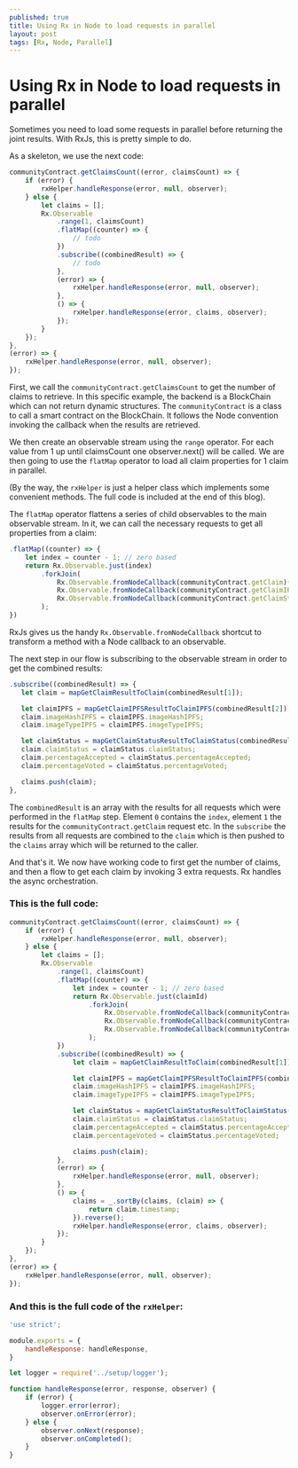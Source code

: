 ```yaml
---
published: true
title: Using Rx in Node to load requests in parallel
layout: post
tags: [Rx, Node, Parallel]
---
```

# Using Rx in Node to load requests in parallel

Sometimes you need to load some requests in parallel before returning the joint results. 
With RxJs, this is pretty simple to do.

As a skeleton, we use the next code:

```javascript
communityContract.getClaimsCount((error, claimsCount) => {
    if (error) {
        rxHelper.handleResponse(error, null, observer);
    } else {
        let claims = [];
        Rx.Observable
            .range(1, claimsCount)
            .flatMap((counter) => {
                // todo
            })
            .subscribe((combinedResult) => {
                // todo
            },
            (error) => {
                rxHelper.handleResponse(error, null, observer);
            },
            () => {
                rxHelper.handleResponse(error, claims, observer);
            });
        }
    });
},
(error) => {
    rxHelper.handleResponse(error, null, observer);
});
```

First, we call the `communityContract.getClaimsCount` to get the number of claims to retrieve. 
In this specific example, the backend is a BlockChain which can not return dynamic structures. 
The `communityContract` is a class to call a smart contract on the BlockChain. 
It follows the Node convention invoking the callback when the results are retrieved.

We then create an observable stream using the `range` operator. For each value from 1 up until claimsCount one observer.next() will be called.
We are then going to use the `flatMap` operator to load all claim properties for 1 claim in parallel. 

(By the way, the `rxHelper` is just a helper class which implements some convenient methods. The full code is included at the end of this blog).

The `flatMap` operator flattens a series of child observables to the main observable stream. In it, we can call the necessary requests to get all properties from a claim:

```javascript
.flatMap((counter) => {
    let index = counter - 1; // zero based
    return Rx.Observable.just(index)
        .forkJoin(
            Rx.Observable.fromNodeCallback(communityContract.getClaim)(index),
            Rx.Observable.fromNodeCallback(communityContract.getClaimIPFS)(index),
            Rx.Observable.fromNodeCallback(communityContract.getClaimStatus)(index)
        );
})
```
RxJs gives us the handy `Rx.Observable.fromNodeCallback` shortcut to transform a method with a Node callback to an observable.

The next step in our flow is subscribing to the observable stream in order to get the combined results:

 ```javascript
.subscribe((combinedResult) => {
    let claim = mapGetClaimResultToClaim(combinedResult[1]);

    let claimIPFS = mapGetClaimIPFSResultToClaimIPFS(combinedResult[2]);
    claim.imageHashIPFS = claimIPFS.imageHashIPFS;
    claim.imageTypeIPFS = claimIPFS.imageTypeIPFS;

    let claimStatus = mapGetClaimStatusResultToClaimStatus(combinedResult[3]);
    claim.claimStatus = claimStatus.claimStatus;
    claim.percentageAccepted = claimStatus.percentageAccepted;
    claim.percentageVoted = claimStatus.percentageVoted;

    claims.push(claim);
},
```
The `combinedResult` is an array with the results for all requests which were performed in the `flatMap` step.
Element `0` contains the `index`, element `1` the results for the `communityContract.getClaim` request etc.
In the `subscribe` the results from all requests are combined to the `claim` which is then pushed to the `claims` array which will be returned to the caller.

And that's it. We now have working code to first get the number of claims, and then a flow to get each claim by invoking 3 extra requests. 
Rx handles the async orchestration.

### This is the full code: 

```javascript
communityContract.getClaimsCount((error, claimsCount) => {
    if (error) {
        rxHelper.handleResponse(error, null, observer);
    } else {
        let claims = [];
        Rx.Observable
            .range(1, claimsCount)
            .flatMap((counter) => {
                let index = counter - 1; // zero based
                return Rx.Observable.just(claimId)
                    .forkJoin(
                        Rx.Observable.fromNodeCallback(communityContract.getClaim)(claimId),
                        Rx.Observable.fromNodeCallback(communityContract.getClaimIPFS)(claimId),
                        Rx.Observable.fromNodeCallback(communityContract.getClaimStatus)(claimId)
                    );
            })
            .subscribe((combinedResult) => {
                let claim = mapGetClaimResultToClaim(combinedResult[1]);

                let claimIPFS = mapGetClaimIPFSResultToClaimIPFS(combinedResult[2]);
                claim.imageHashIPFS = claimIPFS.imageHashIPFS;
                claim.imageTypeIPFS = claimIPFS.imageTypeIPFS;

                let claimStatus = mapGetClaimStatusResultToClaimStatus(combinedResult[3]);
                claim.claimStatus = claimStatus.claimStatus;
                claim.percentageAccepted = claimStatus.percentageAccepted;
                claim.percentageVoted = claimStatus.percentageVoted;

                claims.push(claim);
            },
            (error) => {
                rxHelper.handleResponse(error, null, observer);
            },
            () => {
                claims = _.sortBy(claims, (claim) => {
                    return claim.timestamp;
                }).reverse();
                rxHelper.handleResponse(error, claims, observer);
            });
        }
    });
},
(error) => {
    rxHelper.handleResponse(error, null, observer);
});

```

### And this is the full code of the `rxHelper`:

```javascript
'use strict';

module.exports = {
    handleResponse: handleResponse,
}

let logger = require('../setup/logger');

function handleResponse(error, response, observer) {
    if (error) {
        logger.error(error);
        observer.onError(error);
    } else {
        observer.onNext(response);
        observer.onCompleted();
    }
}
```